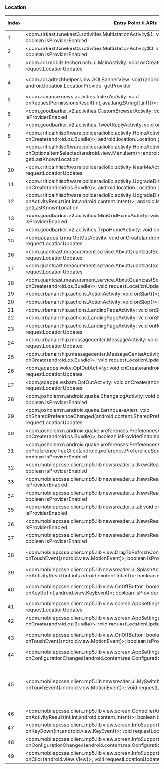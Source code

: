 ### Location
| Index | Entry Point & APIs | Screen shot | Resource id | Label |
| ------------- | ------------- | ------------- |-------------|-------------|
| 1 | <com.airkast.tunekast3.activities.MultistationActivity$1: void onClick(android.view.View)>; boolean isProviderEnabled | ![](F:\COSMOS\output\py\Play_win8\News_Magazines\com.synergycns.android.cbsradionews\com.airkast.tunekast3.activities.MultistationActivity.png) |  | |
| 2 | <com.airkast.tunekast3.activities.MultistationActivity$3: void onClick(android.view.View)>; boolean isProviderEnabled | ![](F:\COSMOS\output\py\Play_win8\News_Magazines\com.synergycns.android.cbsradionews\com.airkast.tunekast3.activities.MultistationActivity.png) |  | |
| 3 | <com.aol.mobile.techcrunch.ui.MainActivity: void onCreate(android.os.Bundle)>; void requestLocationUpdates | ![](F:\COSMOS\output\py\Play_win8\News_Magazines\com.aol.mobile.techcrunch\com.aol.mobile.techcrunch.ui.MainActivity.png) |  | |
| 4 | <com.aol.adtechhelper.view.AOLBannerView: void <init>(android.content.Context)>; android.location.LocationProvider getProvider | ![](F:\COSMOS\output\py\Play_win8\News_Magazines\com.aol.mobile.techcrunch\com.aol.mobile.techcrunch.ui.MainActivity.png) | {'2131558484': <sensitive_component.SensitiveComponent.SensitiveView object at 0x000001252403E358>} | |
| 5 | <com.advance.news.activities.IndexActivity: void onRequestPermissionsResult(int,java.lang.String[],int[])>; boolean isProviderEnabled | ![](F:\COSMOS\output\py\Play_win8\News_Magazines\com.ap.oregon\com.advance.news.activities.IndexActivity.png) |  | |
| 6 | <com.goodbarber.v2.activities.CustomBrowserActivity: void onStart()>; boolean isProviderEnabled | ![](F:\COSMOS\output\py\Play_win8\News_Magazines\com.aryservices.arynewsurdu\com.goodbarber.v2.activities.CustomBrowserActivity.png) |  | |
| 7 | <com.goodbarber.v2.activities.TweetReplyActivity: void onStart()>; boolean isProviderEnabled | ![](F:\COSMOS\output\py\Play_win8\News_Magazines\com.aryservices.arynewsurdu\com.goodbarber.v2.activities.TweetReplyActivity.png) |  | |
| 8 | <com.criticalhitsoftware.policeradiolib.activity.HomeActivity: void onCreate(android.os.Bundle)>; android.location.Location getLastKnownLocation | ![](F:\COSMOS\output\py\Play_win8\News_Magazines\com.criticalhitsoftware.policeradio\com.criticalhitsoftware.policeradiolib.activity.HomeActivity.png) |  | D |
| 9 | <com.criticalhitsoftware.policeradiolib.activity.HomeActivity: boolean onOptionsItemSelected(android.view.MenuItem)>; android.location.Location getLastKnownLocation | ![](F:\COSMOS\output\py\Play_win8\News_Magazines\com.criticalhitsoftware.policeradio\com.criticalhitsoftware.policeradiolib.activity.HomeActivity.png) |  | D |
| 10 | <com.criticalhitsoftware.policeradiolib.activity.NearMeActivity: void onStart()>; void requestLocationUpdates | ![](F:\COSMOS\output\py\Play_win8\News_Magazines\com.criticalhitsoftware.policeradio\com.criticalhitsoftware.policeradiolib.activity.NearMeActivity.png) |  | |
| 11 | <com.criticalhitsoftware.policeradiolib.activity.UpgradeDialogActivity: void onCreate(android.os.Bundle)>; android.location.Location getLastKnownLocation | ![](F:\COSMOS\output\py\Play_win8\News_Magazines\com.criticalhitsoftware.policeradio\com.criticalhitsoftware.policeradiolib.activity.UpgradeDialogActivity.png) |  | |
| 12 | <com.criticalhitsoftware.policeradiolib.activity.UpgradeDialogActivity: void onActivityResult(int,int,android.content.Intent)>; android.location.Location getLastKnownLocation | ![](F:\COSMOS\output\py\Play_win8\News_Magazines\com.criticalhitsoftware.policeradio\com.criticalhitsoftware.policeradiolib.activity.UpgradeDialogActivity.png) |  | |
| 13 | <com.goodbarber.v2.activities.MiniGridHomeActivity: void onStart()>; boolean isProviderEnabled | ![](F:\COSMOS\output\py\Play_win8\News_Magazines\com.goodbarber.arynews\com.goodbarber.v2.activities.MiniGridHomeActivity.png) |  | |
| 14 | <com.goodbarber.v2.activities.TypoHomeActivity: void onStart()>; boolean isProviderEnabled | ![](F:\COSMOS\output\py\Play_win8\News_Magazines\com.goodbarber.arynews\com.goodbarber.v2.activities.TypoHomeActivity.png) |  | |
| 15 | <com.jacapps.krmg.OptOutActivity: void onCreate(android.os.Bundle)>; void requestLocationUpdates | ![](F:\COSMOS\output\py\Play_win8\News_Magazines\com.jacapps.krmg\com.jacapps.krmg.OptOutActivity.png) |  | D |
| 16 | <com.quantcast.measurement.service.AboutQuantcastScreen: void onStop()>; void requestLocationUpdates | ![](F:\COSMOS\output\py\Play_win8\News_Magazines\com.jacapps.wsbam\com.quantcast.measurement.service.AboutQuantcastScreen.png) |  | |
| 17 | <com.quantcast.measurement.service.AboutQuantcastScreen: void onStart()>; void requestLocationUpdates | ![](F:\COSMOS\output\py\Play_win8\News_Magazines\com.jacapps.wsbam\com.quantcast.measurement.service.AboutQuantcastScreen.png) |  | |
| 18 | <com.quantcast.measurement.service.AboutQuantcastScreen: void onCreate(android.os.Bundle)>; void requestLocationUpdates | ![](F:\COSMOS\output\py\Play_win8\News_Magazines\com.jacapps.wsbam\com.quantcast.measurement.service.AboutQuantcastScreen.png) |  | |
| 19 | <com.urbanairship.actions.ActionActivity: void onStart()>; void requestLocationUpdates | ![](F:\COSMOS\output\py\Play_win8\News_Magazines\com.jacapps.wokv\com.urbanairship.actions.ActionActivity.png) |  | |
| 20 | <com.urbanairship.actions.ActionActivity: void onStop()>; void requestLocationUpdates | ![](F:\COSMOS\output\py\Play_win8\News_Magazines\com.jacapps.wokv\com.urbanairship.actions.ActionActivity.png) |  | |
| 21 | <com.urbanairship.actions.LandingPageActivity: void onStart()>; void requestLocationUpdates | ![](F:\COSMOS\output\py\Play_win8\News_Magazines\com.jacapps.wokv\com.urbanairship.actions.LandingPageActivity.png) |  | |
| 22 | <com.urbanairship.actions.LandingPageActivity: void onStop()>; void requestLocationUpdates | ![](F:\COSMOS\output\py\Play_win8\News_Magazines\com.jacapps.wokv\com.urbanairship.actions.LandingPageActivity.png) |  | |
| 23 | <com.urbanairship.actions.LandingPageActivity: void onResume()>; void requestLocationUpdates | ![](F:\COSMOS\output\py\Play_win8\News_Magazines\com.jacapps.wokv\com.urbanairship.actions.LandingPageActivity.png) |  | |
| 24 | <com.urbanairship.messagecenter.MessageActivity: void onCreate(android.os.Bundle)>; void requestLocationUpdates | ![](F:\COSMOS\output\py\Play_win8\News_Magazines\com.jacapps.wokv\com.urbanairship.messagecenter.MessageActivity.png) |  | F |
| 25 | <com.urbanairship.messagecenter.MessageCenterActivity: void onCreate(android.os.Bundle)>; void requestLocationUpdates | ![](F:\COSMOS\output\py\Play_win8\News_Magazines\com.jacapps.wsbam\com.urbanairship.messagecenter.MessageCenterActivity.png) |  | |
| 26 | <com.jacapps.wokv.OptOutActivity: void onCreate(android.os.Bundle)>; void requestLocationUpdates | ![](F:\COSMOS\output\py\Play_win8\News_Magazines\com.jacapps.wokv\com.jacapps.wokv.OptOutActivity.png) |  | D|
| 27 | <com.jacapps.wsbam.OptOutActivity: void onCreate(android.os.Bundle)>; void requestLocationUpdates | ![](F:\COSMOS\output\py\Play_win8\News_Magazines\com.jacapps.wsbam\com.jacapps.wsbam.OptOutActivity.png) |  | |
| 28 | <com.joshclemm.android.quake.ChangelogActivity: void onCreate(android.os.Bundle)>; boolean isProviderEnabled | ![](F:\COSMOS\output\py\Play_win8\News_Magazines\com.joshclemm.android.quake\com.joshclemm.android.quake.ChangelogActivity.png) |  | F |
| 29 | <com.joshclemm.android.quake.EarthquakeAlert: void onSharedPreferenceChanged(android.content.SharedPreferences,java.lang.String)>; void requestLocationUpdates | ![](F:\COSMOS\output\py\Play_win8\News_Magazines\com.joshclemm.android.quake\com.joshclemm.android.quake.EarthquakeAlert.png) |  | T |
| 30 | <com.joshclemm.android.quake.preferences.PreferencesActivity: void onCreate(android.os.Bundle)>; boolean isProviderEnabled | ![](F:\COSMOS\output\py\Play_win8\News_Magazines\com.joshclemm.android.quake\com.joshclemm.android.quake.preferences.PreferencesActivity.png) |  | D |
| 31 | <com.joshclemm.android.quake.preferences.PreferencesActivityLegacy: boolean onPreferenceTreeClick(android.preference.PreferenceScreen,android.preference.Preference)>; boolean isProviderEnabled | ![](F:\COSMOS\output\py\Play_win8\News_Magazines\com.joshclemm.android.quake\com.joshclemm.android.quake.preferences.PreferencesActivityLegacy.png) |  | D |
| 32 | <com.mobileposse.client.mp5.lib.newsreader.ui.NewsReaderActivity: void onDestroy()>; boolean isProviderEnabled | ![](F:\COSMOS\output\py\Play_win8\News_Magazines\com.mobitiles.client\com.mobileposse.client.mp5.lib.newsreader.ui.NewsReaderActivity.png) |  | D |
| 33 | <com.mobileposse.client.mp5.lib.newsreader.ui.NewsReaderActivity: void onStop()>; boolean isProviderEnabled | ![](F:\COSMOS\output\py\Play_win8\News_Magazines\com.mobitiles.client\com.mobileposse.client.mp5.lib.newsreader.ui.NewsReaderActivity.png) |  | D |
| 34 | <com.mobileposse.client.mp5.lib.newsreader.ui.NewsReaderActivity: void onRestart()>; boolean isProviderEnabled | ![](F:\COSMOS\output\py\Play_win8\News_Magazines\com.mobitiles.client\com.mobileposse.client.mp5.lib.newsreader.ui.NewsReaderActivity.png) |  | D |
| 35 | <com.mobileposse.client.mp5.lib.newsreader.ui.al: void onClick(android.view.View)>; boolean isProviderEnabled | ![](F:\COSMOS\output\py\Play_win8\News_Magazines\com.mobitiles.client\com.mobileposse.client.mp5.lib.newsreader.ui.NewsReaderActivity.png) |  | D |
| 36 | <com.mobileposse.client.mp5.lib.newsreader.ui.NewsReaderActivity: void onStart()>; boolean isProviderEnabled | ![](F:\COSMOS\output\py\Play_win8\News_Magazines\com.mobitiles.client\com.mobileposse.client.mp5.lib.newsreader.ui.NewsReaderActivity.png) |  |D  |
| 37 | <com.mobileposse.client.mp5.lib.newsreader.ui.NewsReaderActivity: void onResume()>; boolean isProviderEnabled | ![](F:\COSMOS\output\py\Play_win8\News_Magazines\com.mobitiles.client\com.mobileposse.client.mp5.lib.newsreader.ui.NewsReaderActivity.png) |  | D |
| 38 | <com.mobileposse.client.mp5.lib.view.DragToRefreshContainer: boolean onTouchEvent(android.view.MotionEvent)>; boolean isProviderEnabled | ![](F:\COSMOS\output\py\Play_win8\News_Magazines\com.mobitiles.client\com.mobileposse.client.mp5.lib.newsreader.ui.NewsReaderActivity.png) | {'2131689601': <sensitive_component.SensitiveComponent.SensitiveView object at 0x0000012523FFEF60>} | D |
| 39 | <com.mobileposse.client.mp5.lib.newsreader.ui.SplashActivity: void onActivityResult(int,int,android.content.Intent)>; boolean isProviderEnabled | ![](F:\COSMOS\output\py\Play_win8\News_Magazines\com.mobitiles.client\com.mobileposse.client.mp5.lib.newsreader.ui.SplashActivity.png) |  | D |
| 40 | <com.mobileposse.client.mp5.lib.view.OnOffButton: boolean onKeyUp(int,android.view.KeyEvent)>; boolean isProviderEnabled | ![](F:\COSMOS\output\py\Play_win8\News_Magazines\com.mobitiles.client\com.mobileposse.client.mp5.lib.view.screen.InfoSupportScreen.png) | {'2131689953': <sensitive_component.SensitiveComponent.SensitiveView object at 0x0000012523F1ADD8>} | D |
| 41 | <com.mobileposse.client.mp5.lib.view.screen.AppSettingsScreen: void onStart()>; void requestLocationUpdates | ![](F:\COSMOS\output\py\Play_win8\News_Magazines\com.mobitiles.client\com.mobileposse.client.mp5.lib.view.screen.AppSettingsScreen.png) |  | |
| 42 | <com.mobileposse.client.mp5.lib.view.screen.AppSettingsScreen: void onCreate(android.os.Bundle)>; void requestLocationUpdates | ![](F:\COSMOS\output\py\Play_win8\News_Magazines\com.mobitiles.client\com.mobileposse.client.mp5.lib.view.screen.AppSettingsScreen.png) |  | |
| 43 | <com.mobileposse.client.mp5.lib.view.OnOffButton: boolean onTouchEvent(android.view.MotionEvent)>; boolean isProviderEnabled | ![](F:\COSMOS\output\py\Play_win8\News_Magazines\com.mobitiles.client\com.mobileposse.client.mp5.lib.view.screen.InfoSupportScreen.png) | {'2131689953': <sensitive_component.SensitiveComponent.SensitiveView object at 0x0000012523F1A710>} | D |
| 44 | <com.mobileposse.client.mp5.lib.view.screen.AppSettingsScreen: void onConfigurationChanged(android.content.res.Configuration)>; void requestLocationUpdates | ![](F:\COSMOS\output\py\Play_win8\News_Magazines\com.mobitiles.client\com.mobileposse.client.mp5.lib.view.screen.AppSettingsScreen.png) |  | |
| 45 | <com.mobileposse.client.mp5.lib.newsreader.ui.MySwitch: boolean onTouchEvent(android.view.MotionEvent)>; void requestLocationUpdates | ![](F:\COSMOS\output\py\Play_win8\News_Magazines\com.mobitiles.client\com.mobileposse.client.mp5.lib.view.screen.AppSettingsScreen.png) | {'2131689647': <sensitive_component.SensitiveComponent.SensitiveView object at 0x000001252412F9E8>, '2131689646': <sensitive_component.SensitiveComponent.SensitiveView object at 0x0000012523ED33C8>, '2131689648': <sensitive_component.SensitiveComponent.SensitiveView object at 0x0000012523ED3DD8>} | |
| 46 | <com.mobileposse.client.mp5.lib.view.screen.ControllerActivity: void onActivityResult(int,int,android.content.Intent)>; boolean isProviderEnabled | ![](F:\COSMOS\output\py\Play_win8\News_Magazines\com.mobitiles.client\com.mobileposse.client.mp5.lib.view.screen.ControllerActivity.png) |  | F |
| 47 | <com.mobileposse.client.mp5.lib.view.screen.InfoSupportScreen: boolean onKeyDown(int,android.view.KeyEvent)>; void requestLocationUpdates | ![](F:\COSMOS\output\py\Play_win8\News_Magazines\com.mobitiles.client\com.mobileposse.client.mp5.lib.view.screen.InfoSupportScreen.png) |  | D |
| 48 | <com.mobileposse.client.mp5.lib.view.screen.InfoSupportScreen: void onConfigurationChanged(android.content.res.Configuration)>; void requestLocationUpdates | ![](F:\COSMOS\output\py\Play_win8\News_Magazines\com.mobitiles.client\com.mobileposse.client.mp5.lib.view.screen.InfoSupportScreen.png) |  | D |
| 49 | <com.mobileposse.client.mp5.lib.view.screen.InfoSupportScreen: void onClick(android.view.View)>; void requestLocationUpdates | ![](F:\COSMOS\output\py\Play_win8\News_Magazines\com.mobitiles.client\com.mobileposse.client.mp5.lib.view.screen.InfoSupportScreen.png) |  | D |
